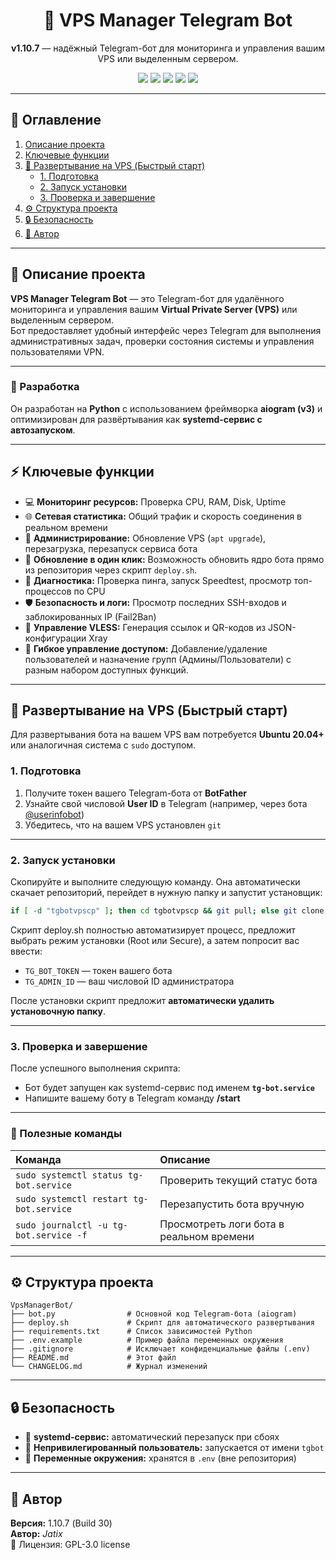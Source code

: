 <h1 align="center">🤖 VPS Manager Telegram Bot</h1>

<p align="center">
  <b>v1.10.7</b> — надёжный Telegram-бот для мониторинга и управления вашим VPS или выделенным сервером.
</p>

<p align="center">
  <img src="https://img.shields.io/badge/version-1.10.7-blue?style=flat-square" />
  <img src="https://img.shields.io/badge/python-3.10%2B-green?style=flat-square" />
  <img src="https://img.shields.io/badge/license-GPL-lightgrey?style=flat-square" />
  <img src="https://img.shields.io/badge/aiogram-v3-orange?style=flat-square" />
  <img src="https://img.shields.io/badge/platform-Ubuntu%2020.04%2B-important?style=flat-square" />
</p>

---

## 📘 Оглавление
1. [Описание проекта](#-описание-проекта)
2. [Ключевые функции](#-ключевые-функции)
3. [🚀 Развертывание на VPS (Быстрый старт)](#-развертывание-на-vps-быстрый-старт)
   - [1. Подготовка](#1-подготовка)
   - [2. Запуск установки](#2-запуск-установки)
   - [3. Проверка и завершение](#3-проверка-и-завершение)
4. [⚙️ Структура проекта](#️-структура-проекта)
5. [🔒 Безопасность](#-безопасность)
6. [👤 Автор](#-автор)

---

## 🧩 Описание проекта

**VPS Manager Telegram Bot** — это Telegram-бот для удалённого мониторинга и управления вашим **Virtual Private Server (VPS)** или выделенным сервером.  
Бот предоставляет удобный интерфейс через Telegram для выполнения административных задач, проверки состояния системы и управления пользователями VPN.

---

### 🐍 Разработка

Он разработан на **Python** с использованием фреймворка **aiogram (v3)** и оптимизирован для развёртывания как **systemd-сервис с автозапуском**.

---

## ⚡ Ключевые функции

- 💻 **Мониторинг ресурсов:** Проверка CPU, RAM, Disk, Uptime  
- 🌐 **Сетевая статистика:** Общий трафик и скорость соединения в реальном времени  
- 🧭 **Администрирование:** Обновление VPS (`apt upgrade`), перезагрузка, перезапуск сервиса бота  
- 🚀 **Обновление в один клик:** Возможность обновить ядро бота прямо из репозитория через скрипт `deploy.sh`.
- 🧠 **Диагностика:** Проверка пинга, запуск Speedtest, просмотр топ-процессов по CPU  
- 🛡️ **Безопасность и логи:** Просмотр последних SSH-входов и заблокированных IP (Fail2Ban)  
- 🔑 **Управление VLESS:** Генерация ссылок и QR-кодов из JSON-конфигурации Xray  
- 👥 **Гибкое управление доступом:** Добавление/удаление пользователей и назначение групп (Админы/Пользователи) с разным набором доступных функций.  

---

## 🚀 Развертывание на VPS (Быстрый старт)

Для развертывания бота на вашем VPS вам потребуется **Ubuntu 20.04+** или аналогичная система с `sudo` доступом.

### 1. Подготовка

1. Получите токен вашего Telegram-бота от **BotFather**
2. Узнайте свой числовой **User ID** в Telegram (например, через бота [@userinfobot](https://t.me/userinfobot))  
3. Убедитесь, что на вашем VPS установлен `git`

---

### 2. Запуск установки

Скопируйте и выполните следующую команду. Она автоматически скачает репозиторий, перейдет в нужную папку и запустит установщик:

```bash
if [ -d "tgbotvpscp" ]; then cd tgbotvpscp && git pull; else git clone https://github.com/jatixs/tgbotvpscp.git && cd tgbotvpscp; fi && chmod +x deploy.sh && sudo ./deploy.sh
```

Скрипт deploy.sh полностью автоматизирует процесс, предложит выбрать режим установки (Root или Secure), а затем попросит вас ввести:
- `TG_BOT_TOKEN` — токен вашего бота  
- `TG_ADMIN_ID` — ваш числовой ID администратора  

После установки скрипт предложит **автоматически удалить установочную папку**.

---

### 3. Проверка и завершение

После успешного выполнения скрипта:

- Бот будет запущен как systemd-сервис под именем **`tg-bot.service`**
- Напишите вашему боту в Telegram команду **/start**

---

### 🧰 Полезные команды

| Команда | Описание |
| :----------------------------- | :-------------------------------- |
| `sudo systemctl status tg-bot.service` | Проверить текущий статус бота |
| `sudo systemctl restart tg-bot.service` | Перезапустить бота вручную |
| `sudo journalctl -u tg-bot.service -f` | Просмотреть логи бота в реальном времени |

---

## ⚙️ Структура проекта

```
VpsManagerBot/
├── bot.py                # Основной код Telegram-бота (aiogram)
├── deploy.sh             # Скрипт для автоматического развертывания
├── requirements.txt      # Список зависимостей Python
├── .env.example          # Пример файла переменных окружения
├── .gitignore            # Исключает конфиденциальные файлы (.env)
├── README.md             # Этот файл
└── CHANGELOG.md          # Журнал изменений
```

---

## 🔒 Безопасность

- 🔁 **systemd-сервис:** автоматический перезапуск при сбоях  
- 👤 **Непривилегированный пользователь:** запускается от имени `tgbot`  
- 🔐 **Переменные окружения:** хранятся в `.env` (вне репозитория)

---

## 👤 Автор

**Версия:** 1.10.7 (Build 30)  
**Автор:** *Jatix*  
📜 Лицензия: GPL-3.0 license 